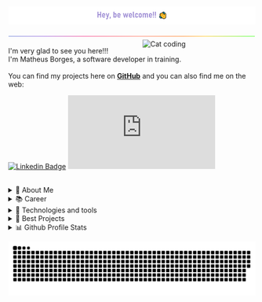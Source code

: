 
<p align="center">
<img align="center" src="https://github.com/mattborgesdev/mattborgesdev/blob/main/images/greetings.png" width="650px">
</p>

<img align="center" src="https://github.com/mattborgesdev/mattborgesdev/blob/main/images/rainbow-line.png">

<img align="right" src="https://github.com/mattborges/dev/blob/main/images/cat-dev.gif" alt="Cat coding" width="230px">


<p align="left">
  
  I'm very glad to see you here!!!<br>
  I'm Matheus Borges, a software developer in training.<br><br>
  You can find my projects here on <a href="https://github.com/mattborgesdev?tab=repositories">**GitHub**</a> and you can also find me on the web:
  
[![Linkedin Badge](https://img.shields.io/badge/LinkedIn-7159c1?style=for-the-badge&logo=linkedin&logoColor=white&link=[thing]https://www.linkedin.com/in/mewmewdevart/)](https://www.linkedin.com/in/mattborgesdev)
[![email Badge](https://img.shields.io/badge/Gmail-D14836?style=for-the-badge&logo=gmail&logoColor=white&link=[thing]mailto:mattborgesdev@gmail.com)](mailto:mattborgesdev@gmail.com)


</p>

<br>
  
 
<details>
  <summary align="left">
  💬 About Me 
</summary> <br>

  - More soon...
</details>

<details>
   <summary align="left">
📚 Career
  </summary> <br>
  
 - 📑 Graduated in IT Technician at <a href="https://www.linkedin.com/company/etb-escola-t-cnica-de-brasilia/">ETB</a>
 
 - 🧠 Currently studying ![Javascript](https://img.shields.io/badge/-JavaScript-7159c1?style=flat-square&logo=javascript&logoColor=white) ![UI/UX Design](https://img.shields.io/badge/-UI%2FUX%20Design-7159c1)
  <br>
  
</details>

<details>
 <summary align="left">
 🔧 Technologies and tools
  </summary> <br>
 
![HTML5](https://img.shields.io/badge/-HTML5-7159c1?style=flat-square&logo=html5&logoColor=white)
![CSS3](https://img.shields.io/badge/-CSS3-7159c1?style=flat-square&logo=css3)
![Javascript](https://img.shields.io/badge/-JavaScript-7159c1?style=flat-square&logo=javascript&logoColor=white)
![Java](https://img.shields.io/badge/-Java-7159c1?style=flat-square&logo=Java&logoColor=white)
![MySQL](https://img.shields.io/badge/-MySQL-7159c1?style=flat-square&logo=mysql&logoColor=white)<br>
![Git](https://img.shields.io/badge/-Git-7159c1?style=flat-square&logo=git&logoColor=white)
![GitHub](https://img.shields.io/badge/-GitHub-7159c1?style=flat-square&logo=github&logoColor=white)
![Figma](https://img.shields.io/badge/-Figma-7159c1?style=flat-square&logo=figma&logoColor=white)

</details>

<details>
  <summary align="left">
📁 Best Projects
  </summary> <br>
 
  - <a href="https://github.com/mattborgesdev/the-winter-chronicles-rpg">🏰 The Winter Chronicles RPG</a>
  - More soon...
</details>

<details>
  <summary align="left">
   📊 Github Profile Stats
  </summary> <br>
  
 
   <img src="https://github-readme-stats.vercel.app/api?username=mattborgesdev&count_private&count_private&include_all_commits=true&show_icons=true&theme=highcontrast" width="48%" />
   
   <img align="right" src="https://github-readme-streak-stats.herokuapp.com/?user=mattborgesdev&theme=highcontrast" width="38%" />
   
<img align="left"  src="https://github-readme-stats.vercel.app/api/top-langs/?username=mattborgesdev&layout=compact&theme=highcontrast&hide=jupyter%20notebook,html" width="48%" />
 
</details>

![snake game](https://github.com/mattborgesdev/mattborgesdev/blob/main/animations/github-contribution-grid-snake.svg)


